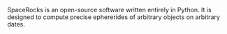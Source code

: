 SpaceRocks is an open-source software written entirely in Python. It is designed to compute precise ephererides of arbitrary objects on arbitrary dates.